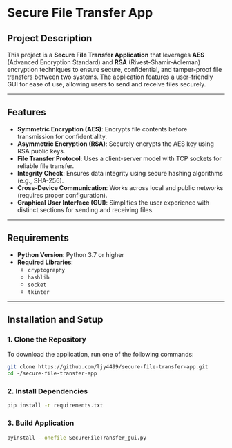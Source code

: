 # Secure File Transfer App

## Project Description

This project is a **Secure File Transfer Application** that leverages **AES** (Advanced Encryption Standard) and **RSA** (Rivest-Shamir-Adleman) encryption techniques to ensure secure, confidential, and tamper-proof file transfers between two systems. The application features a user-friendly GUI for ease of use, allowing users to send and receive files securely.

---

## Features

- **Symmetric Encryption (AES)**: Encrypts file contents before transmission for confidentiality.
- **Asymmetric Encryption (RSA)**: Securely encrypts the AES key using RSA public keys.
- **File Transfer Protocol**: Uses a client-server model with TCP sockets for reliable file transfer.
- **Integrity Check**: Ensures data integrity using secure hashing algorithms (e.g., SHA-256).
- **Cross-Device Communication**: Works across local and public networks (requires proper configuration).
- **Graphical User Interface (GUI)**: Simplifies the user experience with distinct sections for sending and receiving files.

---

## Requirements

- **Python Version**: Python 3.7 or higher
- **Required Libraries**: 
  - `cryptography`
  - `hashlib`
  - `socket`
  - `tkinter`

---

## Installation and Setup

### 1. Clone the Repository
To download the application, run one of the following commands:

  ```bash
  git clone https://github.com/ljy4499/secure-file-transfer-app.git
  cd ~/secure-file-transfer-app
  ```

### 2. Install Dependencies
  ```bash
  pip install -r requirements.txt
  ```

### 3. Build Application
  ```bash
  pyinstall --onefile SecureFileTransfer_gui.py
  ```